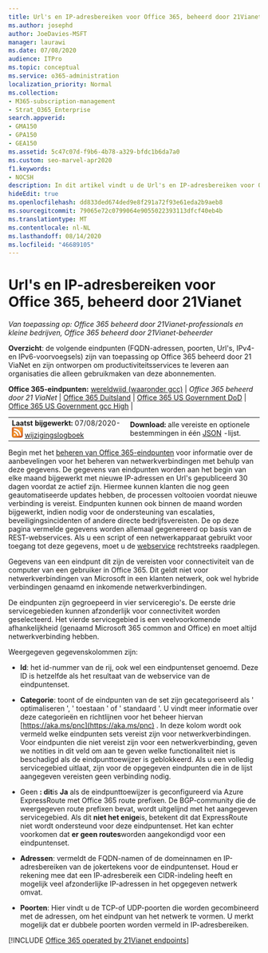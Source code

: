```yaml
---
title: Url's en IP-adresbereiken voor Office 365, beheerd door 21Vianet
ms.author: josephd
author: JoeDavies-MSFT
manager: laurawi
ms.date: 07/08/2020
audience: ITPro
ms.topic: conceptual
ms.service: o365-administration
localization_priority: Normal
ms.collection:
- M365-subscription-management
- Strat_O365_Enterprise
search.appverid:
- GMA150
- GPA150
- GEA150
ms.assetid: 5c47c07d-f9b6-4b78-a329-bfdc1b6da7a0
ms.custom: seo-marvel-apr2020
f1.keywords:
- NOCSH
description: In dit artikel vindt u de Url's en IP-adresbereiken voor Office 365, indien beheerd door 21Vianet in China.
hideEdit: true
ms.openlocfilehash: dd833ded674ded9e8f291a72f93e61eda2b9aeb8
ms.sourcegitcommit: 79065e72c0799064e9055022393113dfcf40eb4b
ms.translationtype: MT
ms.contentlocale: nl-NL
ms.lasthandoff: 08/14/2020
ms.locfileid: "46689105"
---
```

# <a name="urls-and-ip-address-ranges-for-office-365-operated-by-21vianet"></a>Url's en IP-adresbereiken voor Office 365, beheerd door 21Vianet

 *Van toepassing op: Office 365 beheerd door 21Vianet-professionals en kleine bedrijven, Office 365 beheerd door 21Vianet-beheerder*

**Overzicht**: de volgende eindpunten (FQDN-adressen, poorten, Url's, IPv4-en IPv6-voorvoegsels) zijn van toepassing op Office 365 beheerd door 21 ViaNet en zijn ontworpen om productiviteitsservices te leveren aan organisaties die alleen gebruikmaken van deze abonnementen.
  
 **Office 365-eindpunten:** [wereldwijd (waaronder gcc)](urls-and-ip-address-ranges.md)   |  *Office 365 beheerd door 21 ViaNet*  |  [Office 365 Duitsland](microsoft-365-germany-endpoints.md)  |  [Office 365 US Government DoD](microsoft-365-u-s-government-dod-endpoints.md)  |  [Office 365 US Government gcc High](microsoft-365-u-s-government-gcc-high-endpoints.md) |
  
|||
|:-----|:-----|
|**Laatst bijgewerkt:** 07/08/2020- ![ abonnement op RSS- ](../media/5dc6bb29-25db-4f44-9580-77c735492c4b.png) [wijzigingslogboek](https://endpoints.office.com/version/China?allversions=true&format=rss&clientrequestid=b10c5ed1-bad1-445f-b386-b919946339a7)|**Download:** alle vereiste en optionele bestemmingen in één [JSON](https://endpoints.office.com/endpoints/China?clientrequestid=b10c5ed1-bad1-445f-b386-b919946339a7) -lijst.  <br/> |

Begin met het [beheren van Office 365-eindpunten](managing-office-365-endpoints.md) voor informatie over de aanbevelingen voor het beheren van netwerkverbindingen met behulp van deze gegevens. De gegevens van eindpunten worden aan het begin van elke maand bijgewerkt met nieuwe IP-adressen en Url's gepubliceerd 30 dagen voordat ze actief zijn. Hiermee kunnen klanten die nog geen geautomatiseerde updates hebben, de processen voltooien voordat nieuwe verbinding is vereist. Eindpunten kunnen ook binnen de maand worden bijgewerkt, indien nodig voor de ondersteuning van escalaties, beveiligingsincidenten of andere directe bedrijfsvereisten. De op deze pagina vermelde gegevens worden allemaal gegenereerd op basis van de REST-webservices. Als u een script of een netwerkapparaat gebruikt voor toegang tot deze gegevens, moet u de [webservice](microsoft-365-ip-web-service.md) rechtstreeks raadplegen.

Gegevens van een eindpunt dit zijn de vereisten voor connectiviteit van de computer van een gebruiker in Office 365. Dit geldt niet voor netwerkverbindingen van Microsoft in een klanten netwerk, ook wel hybride verbindingen genaamd en inkomende netwerkverbindingen.

De eindpunten zijn gegroepeerd in vier serviceregio's. De eerste drie servicegebieden kunnen afzonderlijk voor connectiviteit worden geselecteerd. Het vierde servicegebied is een veelvoorkomende afhankelijkheid (genaamd Microsoft 365 common and Office) en moet altijd netwerkverbinding hebben.

Weergegeven gegevenskolommen zijn:

- **Id**: het id-nummer van de rij, ook wel een eindpuntenset genoemd. Deze ID is hetzelfde als het resultaat van de webservice van de eindpuntenset.

- **Categorie**: toont of de eindpunten van de set zijn gecategoriseerd als ' optimaliseren ', ' toestaan ' of ' standaard '. U vindt meer informatie over deze categorieën en richtlijnen voor het beheer hiervan [https://aka.ms/pnc](https://aka.ms/pnc) . In deze kolom wordt ook vermeld welke eindpunten sets vereist zijn voor netwerkverbindingen. Voor eindpunten die niet vereist zijn voor een netwerkverbinding, geven we notities in dit veld om aan te geven welke functionaliteit niet is beschadigd als de eindpunttoewijzer is geblokkeerd. Als u een volledig servicegebied uitlaat, zijn voor de opgegeven eindpunten die in de lijst aangegeven vereisten geen verbinding nodig.

- Geen **: dit**is **Ja** als de eindpunttoewijzer is geconfigureerd via Azure ExpressRoute met Office 365 route prefixen. De BGP-community die de weergegeven route prefixen bevat, wordt uitgelijnd met het aangegeven servicegebied. Als dit **niet het enige**is, betekent dit dat ExpressRoute niet wordt ondersteund voor deze eindpuntenset. Het kan echter voorkomen dat **er geen routes**worden aangekondigd voor een eindpuntenset.

- **Adressen**: vermeldt de FQDN-namen of de domeinnamen en IP-adresbereiken van de jokertekens voor de eindpuntenset. Houd er rekening mee dat een IP-adresbereik een CIDR-indeling heeft en mogelijk veel afzonderlijke IP-adressen in het opgegeven netwerk omvat.
 
- **Poorten**: Hier vindt u de TCP-of UDP-poorten die worden gecombineerd met de adressen, om het eindpunt van het netwerk te vormen. U merkt mogelijk dat er dubbele poorten worden vermeld in IP-adresbereiken.

[!INCLUDE [Office 365 operated by 21Vianet endpoints](../includes/office-365-operated-by-21vianet-endpoints.md)]


